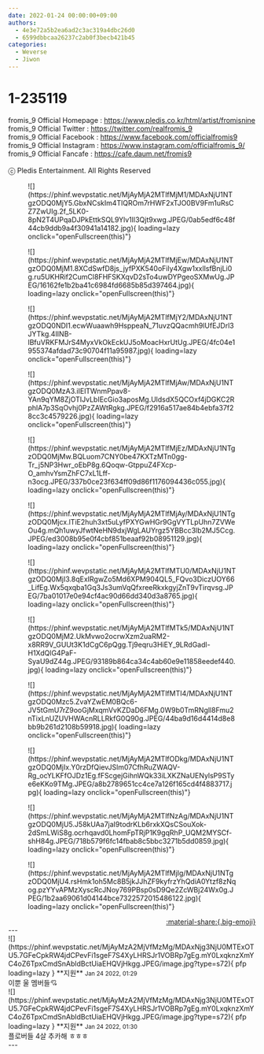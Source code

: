 ```yaml
---
date: 2022-01-24 00:00:00+09:00
authors:
  - 4e3e72a5b2ea6ad2c3ac319a4dbc26d0
  - 6599dbbcaa26237c2ab0f3becb421b45
categories:
  - Weverse
  - Jiwon
---
```


# 1-235119

<div class="post-container" markdown="1">
<div class="content-container md-sidebar__scrollwrap" markdown="1">

fromis_9 Official Homepage : <a href="https://www.pledis.co.kr/html/artist/fromisnine">https://www.pledis.co.kr/html/artist/fromisnine</a><br>fromis_9 Official Twitter : <a href="https://twitter.com/realfromis_9">https://twitter.com/realfromis_9</a><br>fromis_9 Official Facebook : <a href="https://www.facebook.com/officialfromis9">https://www.facebook.com/officialfromis9</a><br>fromis_9 Official Instagram : <a href="https://www.instagram.com/officialfromis_9/">https://www.instagram.com/officialfromis_9/</a><br>fromis_9 Official Fancafe : <a href="https://cafe.daum.net/fromis9">https://cafe.daum.net/fromis9</a><br><br>ⓒ Pledis Entertainment. All Rights Reserved
<figure markdown="1">
![](https://phinf.wevpstatic.net/MjAyMjA2MTlfMjM1/MDAxNjU1NTgzODQ0MjY5.GbxNCskIm4TlQROm7rHWF2xTJO0BV9Fm1uRsCZ7ZwUIg.2f_5LK0-8pN2T4UPqaDJPkEttkSQL9Ylv1Il3Qjt9xwg.JPEG/0ab5edf6c48f44cb9ddb9a4f30941a14182.jpg){ loading=lazy onclick="openFullscreen(this)"}
</figure>
<figure markdown="1">
![](https://phinf.wevpstatic.net/MjAyMjA2MTlfMjEw/MDAxNjU1NTgzODQ0MjM1.8XCdSwfD8js_jyfPXK540oFily4Xgw1xxllsfBnjLi0g.ru5UKHRif2CumCl8FHFSKXqvD2sTo4uwDYPgeoSXMwUg.JPEG/16162fe1b2ba41c6984fd6685b85d397464.jpg){ loading=lazy onclick="openFullscreen(this)"}
</figure>
<figure markdown="1">
![](https://phinf.wevpstatic.net/MjAyMjA2MTlfMjY2/MDAxNjU1NTgzODQ0NDI1.ecwWuaawh9HsppeaN_71uvzQQacmh9lUfEJDrl3JYTkg.4IINB-lBfuVRKFMJrS4MyxVkOkEckUJ5oMoacHxrUtUg.JPEG/4fc04e1955374afdad73c90704f11a95987.jpg){ loading=lazy onclick="openFullscreen(this)"}
</figure>
<figure markdown="1">
![](https://phinf.wevpstatic.net/MjAyMjA2MTlfMjAw/MDAxNjU1NTgzODQ0MzA3.iIElTWnmPpav8-YAn9qYM8ZjOTIJvLbIEcGio3aposMg.UldsdX5QCOxf4jDGKC2RphlA7p3SqOvhj0PzZAWtRgkg.JPEG/f2916a517ae84b4ebfa37f28cc3c4579226.jpg){ loading=lazy onclick="openFullscreen(this)"}
</figure>
<figure markdown="1">
![](https://phinf.wevpstatic.net/MjAyMjA2MTlfMjEz/MDAxNjU1NTgzODQ0MjMw.BQLuom7CNY0be47KXTzMTn0gg-Tr_j5NP3Hwr_oEbP8g.6Qoqw-GtppuZ4FXcp-O_amhvYsmZhFC7xL1Lff-n3ocg.JPEG/337b0ce23f634ff09d86f1176094436c055.jpg){ loading=lazy onclick="openFullscreen(this)"}
</figure>
<figure markdown="1">
![](https://phinf.wevpstatic.net/MjAyMjA2MTlfMjAy/MDAxNjU1NTgzODQ0Mjcx.lTiE2huh3xt5uLyfPXYGwHGr9GgVYTLpUhn7ZVWeOu4g.mQh1uwyJfwtNeHN9dxjWgLAUYrgz5YBBcc3lb2MJ5Ccg.JPEG/ed3008b95e0f4cbf851beaaf92b08951129.jpg){ loading=lazy onclick="openFullscreen(this)"}
</figure>
<figure markdown="1">
![](https://phinf.wevpstatic.net/MjAyMjA2MTlfMTU0/MDAxNjU1NTgzODQ0MjI3.8qExIRgwZo5Md6XPM904QL5_FQvo3DiczUOY66_LifEg.Wx5qxqba1Gq3Js3umVqQfxreeRkxkgyjZnT9vTirqvsg.JPEG/7ba01017e0e94cf4ac90d66dd340d3a8765.jpg){ loading=lazy onclick="openFullscreen(this)"}
</figure>
<figure markdown="1">
![](https://phinf.wevpstatic.net/MjAyMjA2MTlfMTk5/MDAxNjU1NTgzODQ0MjM2.UkMvwo2ocrwXzm2uaRM2-x8RR9V_GUUt3K1dCgC6pQgg.Tj9eqru3HiEY_9LRdGadl-H1XdQlG4PaF-SyaU9dZ44g.JPEG/93189b864ca34c4ab60e9e11858eedef440.jpg){ loading=lazy onclick="openFullscreen(this)"}
</figure>
<figure markdown="1">
![](https://phinf.wevpstatic.net/MjAyMjA2MTlfMTI4/MDAxNjU1NTgzODQ0Mzc5.ZvaYZwEM0BQc6-JV5tGmU7rZ9ooGjMxqmVvKZDaD6FMg.0W9b0TmRNgll8Fmu2nTixLnUZUVHWAcnRLLRkfG0Q90g.JPEG/44ba9d16d4414d8e8bb9b261d2108b59918.jpg){ loading=lazy onclick="openFullscreen(this)"}
</figure>
<figure markdown="1">
![](https://phinf.wevpstatic.net/MjAyMjA2MTlfODkg/MDAxNjU1NTgzODQ0MjIx.Y0rzDfQievJSlm07CfhRuZWAQV-Rg_ocYLKFfOJDz1Eg.fFScgejGihnWQk33iLXKZNaUENylsP9STye6eKKo9TMg.JPEG/a8b2789651cc4ce7a126f165cd4f4883717.jpg){ loading=lazy onclick="openFullscreen(this)"}
</figure>
<figure markdown="1">
![](https://phinf.wevpstatic.net/MjAyMjA2MTlfNzAg/MDAxNjU1NTgzODQ0MjU5.J58kUAa7jaI9todrKLb6rxkXQsCSouXok-2dSmLWiS8g.ocrhqavd0LhomFpTRjP1K9gqRhP_UQM2MYSCf-shH84g.JPEG/718b579f6fc14fbab8c5bbc3271b5dd0859.jpg){ loading=lazy onclick="openFullscreen(this)"}
</figure>
<figure markdown="1">
![](https://phinf.wevpstatic.net/MjAyMjA2MTlfMjIg/MDAxNjU1NTgzODQ0MjU4.rsHmk1oh5Mc8B5jkJJhZF9kyfrzYhQdiA0Ytzf8zNqog.pzYYvAPMzXyscRcJNoy769PBsp0sD9Qe2ZcWBj24Wx0g.JPEG/1b2aa69061d04144bce7322572015486122.jpg){ loading=lazy onclick="openFullscreen(this)"}
</figure>
</div>
</div>

<div style="text-align: right;" markdown="1">
<a href="https://weverse.io/fromis9/media/1-235119" style="text-align: right;">:material-share:{.big-emoji}</a>
</div>
---

<div class="comments-container md-sidebar__scrollwrap" markdown="1">
<div class="comment" markdown="1">
<div class='id-container' markdown="1">
![](https://phinf.wevpstatic.net/MjAyMzA2MjVfMzMg/MDAxNjg3NjU0MTExOTU5.7GFeCpkRW4jdCPevFi1sgeF7S4XyLHRSJr1VOBRp7gEg.mY0LxqknzXmYC4oZ6TpxCmdSnAbldBctUiaEHQVjHkgg.JPEG/image.jpg?type=s72){ pfp loading=lazy }
**<span class="artist">지원</span>** <small>Jan 24 2022, 01:29</small><br>
</div>
<div class='comment-body' markdown="1">
이뿐 울 멤버들💘
</div>
</div>
<div class="comment" markdown="1">
<div class='id-container' markdown="1">
![](https://phinf.wevpstatic.net/MjAyMzA2MjVfMzMg/MDAxNjg3NjU0MTExOTU5.7GFeCpkRW4jdCPevFi1sgeF7S4XyLHRSJr1VOBRp7gEg.mY0LxqknzXmYC4oZ6TpxCmdSnAbldBctUiaEHQVjHkgg.JPEG/image.jpg?type=s72){ pfp loading=lazy }
**<span class="artist">지원</span>** <small>Jan 24 2022, 01:30</small><br>
</div>
<div class='comment-body' markdown="1">
플로버들 4살 추카해 ㅎㅎㅎ 
</div>
</div>
</div>
---
